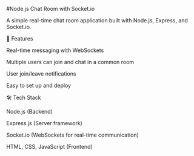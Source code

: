#Node.js Chat Room with Socket.io

A simple real-time chat room application built with Node.js, Express, and Socket.io.

🚀 Features

Real-time messaging with WebSockets

Multiple users can join and chat in a common room

User join/leave notifications

Easy to set up and deploy

🛠 Tech Stack

Node.js (Backend)

Express.js (Server framework)

Socket.io (WebSockets for real-time communication)

HTML, CSS, JavaScript (Frontend)
 
